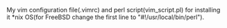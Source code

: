 My vim configuration file(.vimrc) and perl script(vim_script.pl) for installing it *nix OS(for FreeBSD change the first line to "#!/usr/local/bin/perl").
